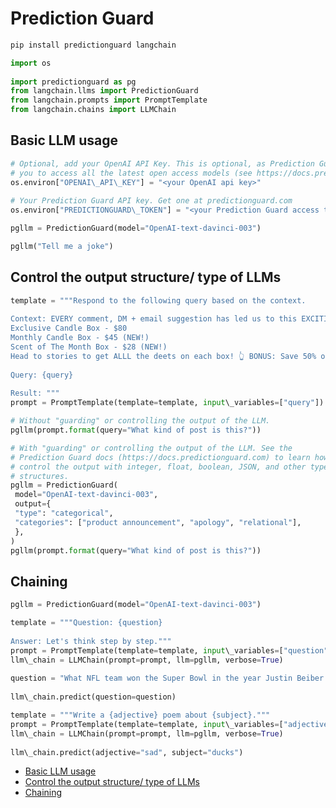 # Prediction Guard

```bash
pip install predictionguard langchain  

```

```python
import os  
  
import predictionguard as pg  
from langchain.llms import PredictionGuard  
from langchain.prompts import PromptTemplate  
from langchain.chains import LLMChain  

```

## Basic LLM usage[​](#basic-llm-usage "Direct link to Basic LLM usage")

```python
# Optional, add your OpenAI API Key. This is optional, as Prediction Guard allows  
# you to access all the latest open access models (see https://docs.predictionguard.com)  
os.environ["OPENAI\_API\_KEY"] = "<your OpenAI api key>"  
  
# Your Prediction Guard API key. Get one at predictionguard.com  
os.environ["PREDICTIONGUARD\_TOKEN"] = "<your Prediction Guard access token>"  

```

```python
pgllm = PredictionGuard(model="OpenAI-text-davinci-003")  

```

```python
pgllm("Tell me a joke")  

```

## Control the output structure/ type of LLMs[​](#control-the-output-structure-type-of-llms "Direct link to Control the output structure/ type of LLMs")

```python
template = """Respond to the following query based on the context.  
  
Context: EVERY comment, DM + email suggestion has led us to this EXCITING announcement! 🎉 We have officially added TWO new candle subscription box options! 📦  
Exclusive Candle Box - $80   
Monthly Candle Box - $45 (NEW!)  
Scent of The Month Box - $28 (NEW!)  
Head to stories to get ALLL the deets on each box! 👆 BONUS: Save 50% on your first box with code 50OFF! 🎉  
  
Query: {query}  
  
Result: """  
prompt = PromptTemplate(template=template, input\_variables=["query"])  

```

```python
# Without "guarding" or controlling the output of the LLM.  
pgllm(prompt.format(query="What kind of post is this?"))  

```

```python
# With "guarding" or controlling the output of the LLM. See the  
# Prediction Guard docs (https://docs.predictionguard.com) to learn how to  
# control the output with integer, float, boolean, JSON, and other types and  
# structures.  
pgllm = PredictionGuard(  
 model="OpenAI-text-davinci-003",  
 output={  
 "type": "categorical",  
 "categories": ["product announcement", "apology", "relational"],  
 },  
)  
pgllm(prompt.format(query="What kind of post is this?"))  

```

## Chaining[​](#chaining "Direct link to Chaining")

```python
pgllm = PredictionGuard(model="OpenAI-text-davinci-003")  

```

```python
template = """Question: {question}  
  
Answer: Let's think step by step."""  
prompt = PromptTemplate(template=template, input\_variables=["question"])  
llm\_chain = LLMChain(prompt=prompt, llm=pgllm, verbose=True)  
  
question = "What NFL team won the Super Bowl in the year Justin Beiber was born?"  
  
llm\_chain.predict(question=question)  

```

```python
template = """Write a {adjective} poem about {subject}."""  
prompt = PromptTemplate(template=template, input\_variables=["adjective", "subject"])  
llm\_chain = LLMChain(prompt=prompt, llm=pgllm, verbose=True)  
  
llm\_chain.predict(adjective="sad", subject="ducks")  

```

- [Basic LLM usage](#basic-llm-usage)
- [Control the output structure/ type of LLMs](#control-the-output-structure-type-of-llms)
- [Chaining](#chaining)
